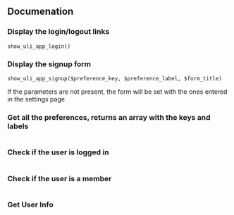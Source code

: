 ## Documenation

### Display the login/logout links

```
show_uli_app_login()
```


### Display the signup form

```
show_uli_app_signup($preference_key, $preference_label, $form_title)
```

If the parameters are not present, the form will be set with the ones entered in the settings page


### Get all the preferences, returns an array with the keys and labels

```all_uli_app_preferences()
```



### Check if the user is logged in

```$uli_app->is_logged()
```



### Check if the user is a member

```$uli_app->is_member()
```


### Get User Info

```$uli_app->user()
```